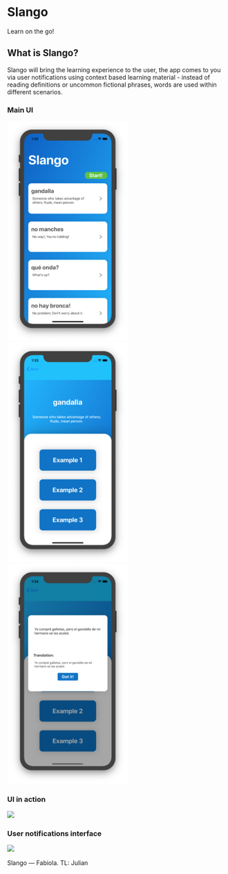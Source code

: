 # Slango
Learn on the go!

## What is Slango?
Slango will bring the learning experience to the user, the app comes to you via user notifications using context based learning material - instead of reading definitions or uncommon fictional phrases, words are used within different scenarios.

### Main UI
<p float="left">
  <img src="https://github.com/LambdaSchool/ios-pt2-bw4-slango-fabiola/blob/master/Support%20Files/MainScreen.png" width="280" />
  <img src="https://github.com/LambdaSchool/ios-pt2-bw4-slango-fabiola/blob/master/Support%20Files/ExamplesScreen.png" width="280" /> 
  <img src="https://github.com/LambdaSchool/ios-pt2-bw4-slango-fabiola/blob/master/Support%20Files/ExamplePopUpScreen.png" width="280" />
</p>

### UI in action
<p float="left">
  <img src="https://github.com/LambdaSchool/ios-pt2-bw4-slango-fabiola/blob/master/Support%20Files/UI-Demo.gif" width="400" />
  </p>
  
  ### User notifications interface
  <p float="left">
    <img src="https://github.com/LambdaSchool/ios-pt2-bw4-slango-fabiola/blob/master/Support%20Files/UNInterface.gif" width="400" />
    </p> 


Slango — Fabiola. TL: Julian
